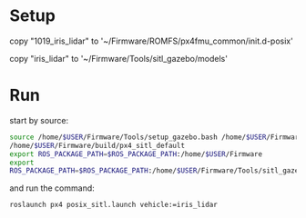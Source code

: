 # Setup

copy "1019_iris_lidar" to '~/Firmware/ROMFS/px4fmu_common/init.d-posix'

copy "iris_lidar" to '~/Firmware/Tools/sitl_gazebo/models'

# Run
start by source:

```bash 
source /home/$USER/Firmware/Tools/setup_gazebo.bash /home/$USER/Firmware
/home/$USER/Firmware/build/px4_sitl_default
export ROS_PACKAGE_PATH=$ROS_PACKAGE_PATH:/home/$USER/Firmware
export
ROS_PACKAGE_PATH=$ROS_PACKAGE_PATH:/home/$USER/Firmware/Tools/sitl_gazebo
```

and run the command:
```bash
roslaunch px4 posix_sitl.launch vehicle:=iris_lidar
```
